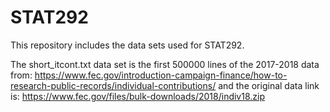 # STAT292

This repository includes the data sets used for STAT292. 

The short_itcont.txt data set is the first 500000 lines of the 2017-2018 data from: https://www.fec.gov/introduction-campaign-finance/how-to-research-public-records/individual-contributions/ and the original data link is: https://www.fec.gov/files/bulk-downloads/2018/indiv18.zip
